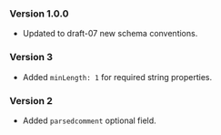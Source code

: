 ### Version 1.0.0
 - Updated to draft-07 new schema conventions.

### Version 3
 - Added `minLength: 1` for required string properties.

### Version 2
 - Added `parsedcomment` optional field.